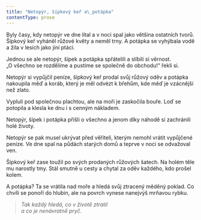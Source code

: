 ```yaml
---
title: "Netopýr, šípkový keř a\_potápka"
contentType: prose
---
```


  

Byly časy, kdy netopýr ve dne lítal a v noci spal jako většina ostatních tvorů. Šípkový keř vyháněl růžové květy a neměl trny. A potápka se vyhýbala vodě a žila v lesích jako jiní ptáci.

Jednou se ale netopýr, šípek a potápka spřátelili a slíbili si věrnost. „O všechno se rozdělíme a pustíme se společně do obchodu!“ řekli si.

Netopýr si vypůjčil peníze, šípkový keř prodal svůj růžový oděv a potápka nakoupila měď a koráb, který je měl odvézt k břehům, kde měď je vzácnější než zlato.

Vypluli pod společnou plachtou, ale na moři je zaskočila bouře. Loď se potopila a klesla ke dnu i s cenným nákladem.

Netopýr, šípek i potápka přišli o všechno a jenom díky náhodě si zachránili holé životy.

Netopýr se pak musel ukrývat před věřiteli, kterým nemohl vrátit vypůjčené peníze. Ve dne spal na půdách starých domů a teprve v noci se odvažoval ven.

Šípkový keř zase toužil po svých prodaných růžových šatech. Na holém těle mu narostly tmy. Stál smutně u cesty a chytal za oděv každého, kdo prošel kolem.

A potápka? Ta se vrátila nad moře a hledá svůj ztracený měděný poklad. Co chvíli se ponoří do hlubin, ale na povrch vynese nanejvýš mrňavou rybku.

> _Tak každý hledá, co v životě ztratil  
> a co je nenávratně pryč._
